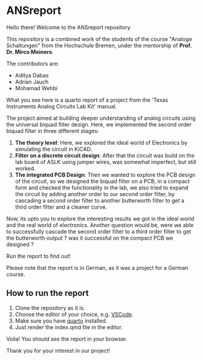 # ANSreport

Hello there! Welcome to the ANSreport repository.

This repository is a combined work of the students of the course "Analoge Schaltungen" from the Hochschule Bremen, under the mentorship of **Prof. Dr. Mirco Meiners**.

The contributors are:
- Aditya Dabas
- Adrian Jauch
- Mohamad Wehbi

What you see here is a quarto report of a project from the 'Texas Instruments Analog Circuits Lab Kit' manual.

The project aimed at building deeper understanding of analog circuits using the universal biquad filter design.
Here, we implemented the second order biquad filter in three different stages:
1. **The theory level**: Here, we explored the ideal world of Electronics by simulating the circuit in KiCAD.
2. **Filter on a discrete circuit design**: After that the circuit was build on the lab board of ASLK using jumper wires, was somewhat imperfect, but still worked.
3. **The integrated PCB Design**: Then we wanted to explore the PCB design of the circuit, so we designed the biquad filter on a PCB, in a compact form and checked the functionality in the lab, we also tried to expand the circuit by adding another order to our second order filter, by cascading a second order filter to another butterworth filter to get a third order filter and a cleaner curve.

Now, its upto you to explore the interesting results we got in the ideal world and the real world of electronics.
Another question would be, were we able to successfully cascade the second order filter to a third order filter to get the butterworth output ? was it successful on the compact PCB we designed ?

Run the report to find out!

Please note that the report is in German, as it was a project for a German course.

## How to run the report
1. Clone the repository as it is.
2. Choose the editor of your choice, e.g. [VSCode](https://code.visualstudio.com/).
3. Make sure you have [quarto](https://quarto.org/docs/get-started/) installed.
4. Just render the index.qmd file in the editor.

Voila! You should see the report in your browser.

Thank you for your interest in our project!